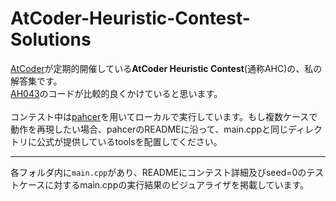 # AtCoder-Heuristic-Contest-Solutions
[AtCoder](https://atcoder.jp/)が定期的開催している**AtCoder Heuristic Contest**(通称AHC)の、私の解答集です。<br>[AH043](https://github.com/YuyaW-0118/AtCoder-Heuristic-Contest-Solutions/tree/main/AHC043)のコードが比較的良くかけていると思います。<br><br>
コンテスト中は[pahcer](https://github.com/terry-u16/pahcer)を用いてローカルで実行しています。もし複数ケースで動作を再現したい場合、pahcerのREADMEに沿って、main.cppと同じディレクトリに公式が提供しているtoolsを配置してください。

---
各フォルダ内に`main.cpp`があり、READMEにコンテスト詳細及びseed=0のテストケースに対するmain.cppの実行結果のビジュアライザを掲載しています。